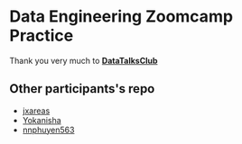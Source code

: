 # Data Engineering Zoomcamp Practice

Thank you very much to [**DataTalksClub**](https://github.com/DataTalksClub)

## Other participants's repo
- [jxareas](https://github.com/jxareas/de-zoomcamp-2024)
- [Yokanisha](https://github.com/Yokanisha/DataZoomCamp2024)
- [nnphuyen563](https://github.com/nnphuyen563/DE-homework-3)
